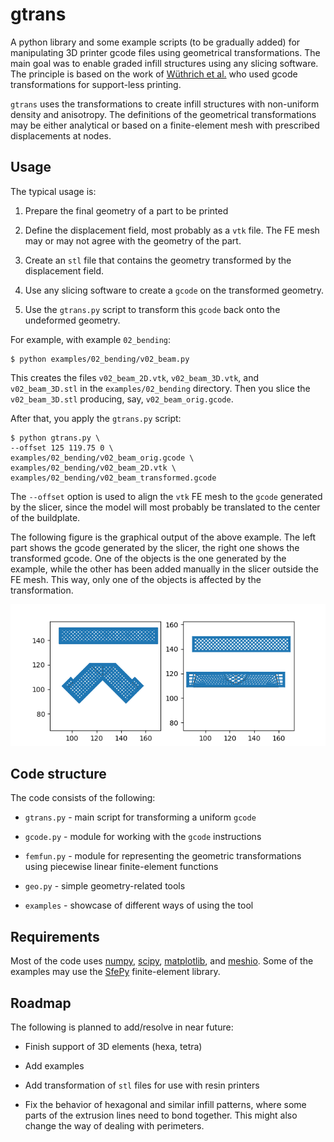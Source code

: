 # gtrans

A python library and some example scripts (to be gradually added) for manipulating 3D printer gcode files using geometrical transformations.
The main goal was to enable graded infill structures using any slicing software.
The principle is based on the work of [Wüthrich et al.](https://dx.doi.org/10.1007/978-3-030-54334-1_10) who used gcode transformations for support-less printing.

`gtrans` uses the transformations to create infill structures with non-uniform density and anisotropy.
The definitions of the geometrical transformations may be either analytical or based on a finite-element mesh with prescribed displacements at nodes.

## Usage

The typical usage is:

1. Prepare the final geometry of a part to be printed

2. Define the displacement field, most probably as a `vtk` file.
   The FE mesh may or may not agree with the geometry of the part.
   
3. Create an `stl` file that contains the geometry transformed by the displacement field.

4. Use any slicing software to create a `gcode` on the transformed geometry.

5. Use the `gtrans.py` script to transform this `gcode` back onto the undeformed geometry.

For example, with example `02_bending`:

```
$ python examples/02_bending/v02_beam.py
```
	
This creates the files `v02_beam_2D.vtk`, `v02_beam_3D.vtk`, and `v02_beam_3D.stl` in the `examples/02_bending` directory.
Then you slice the `v02_beam_3D.stl` producing, say, `v02_beam_orig.gcode`.

After that, you apply the `gtrans.py` script:

```
$ python gtrans.py \
--offset 125 119.75 0 \
examples/02_bending/v02_beam_orig.gcode \
examples/02_bending/v02_beam_2D.vtk \
examples/02_bending/v02_beam_transformed.gcode
```

The `--offset` option is used to align the `vtk` FE mesh to the `gcode` generated by the slicer, since the model will most probably be translated to the center of the buildplate.

The following figure is the graphical output of the above example.
The left part shows the gcode generated by the slicer, the right one shows the transformed gcode.
One of the objects is the one generated by the example, while the other has been added manually in the slicer outside the FE mesh.
This way, only one of the objects is affected by the transformation.

![Output of the 02_bending example](./examples/02_bending/output.png)

## Code structure

The code consists of the following:

* `gtrans.py` - main script for transforming a uniform `gcode`

* `gcode.py` - module for working with the `gcode` instructions

* `femfun.py` - module for representing the geometric transformations using piecewise linear finite-element functions

* `geo.py` - simple geometry-related tools

* `examples` - showcase of different ways of using the tool

## Requirements

Most of the code uses [numpy](https://www.numpy.org), [scipy](https://www.scipy.org), [matplotlib](https://www.matplotlib.org), and [meshio](https://github.com/nschloe/meshio).
Some of the examples may use the [SfePy](https://www.sfepy.org) finite-element library.

## Roadmap

The following is planned to add/resolve in near future:

* Finish support of 3D elements (hexa, tetra)

* Add examples

* Add transformation of `stl` files for use with resin printers

* Fix the behavior of hexagonal and similar infill patterns, where some parts of the extrusion lines need to bond together.
  This might also change the way of dealing with perimeters.
